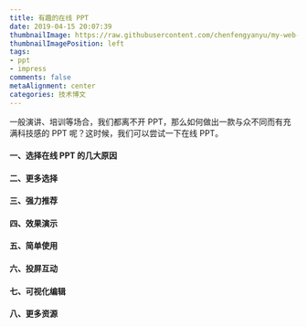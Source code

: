 ```yaml
---
title: 有趣的在线 PPT
date: 2019-04-15 20:07:39
thumbnailImage: https://raw.githubusercontent.com/chenfengyanyu/my-web-accumulation/master/images/ppt/logo.png
thumbnailImagePosition: left
tags: 
- ppt
- impress
comments: false
metaAlignment: center
categories: 技术博文
---
```

一般演讲、培训等场合，我们都离不开 PPT，那么如何做出一款与众不同而有充满科技感的 PPT 呢？这时候，我们可以尝试一下在线 PPT。
<!-- more -->

#### 一、选择在线 PPT 的几大原因


#### 二、更多选择


#### 三、强力推荐


#### 四、效果演示


#### 五、简单使用


#### 六、投屏互动


#### 七、可视化编辑


#### 八、更多资源
